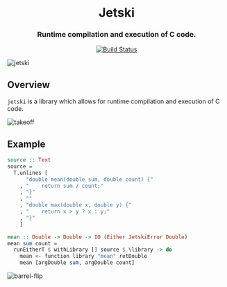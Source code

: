 <div align="center">

# Jetski
### Runtime compilation and execution of C code.

[![Build Status](https://api.travis-ci.com/icicle-lang/jetski.svg?branch=master)](https://travis-ci.com/icicle-lang/jetski)

</div>

![jetski](img/jetski.jpg)


Overview
--------

`jetski` is a library which allows for runtime compilation and execution of C code.

![takeoff](img/takeoff.jpg)


Example
-------

```haskell
source :: Text
source =
  T.unlines [
      "double mean(double sum, double count) {"
    , "    return sum / count;"
    , "}"
    , ""
    , "double max(double x, double y) {"
    , "    return x > y ? x : y;"
    , "}"
    ]

mean :: Double -> Double -> IO (Either JetskiError Double)
mean sum count =
  runEitherT $ withLibrary [] source $ \library -> do
    mean <- function library "mean" retDouble
    mean [argDouble sum, argDouble count]
```

![barrel-flip](img/barrel-flip.jpg)
